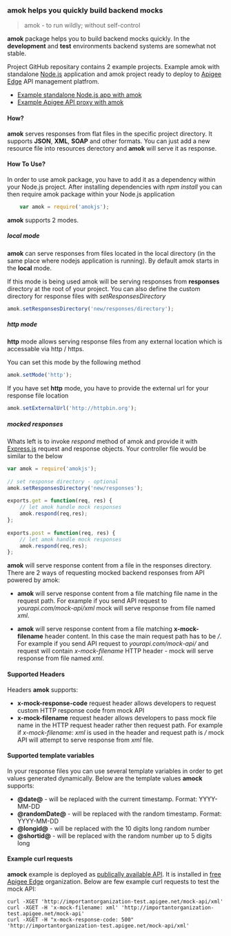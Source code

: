 ### amok helps you quickly build backend mocks

> amok - to run wildly; without self-control

**amok** package helps you to build backend mocks quickly. In the **development** and **test** environments backend systems are somewhat not stable.

Project GitHub repositary contains 2 example projects. Example amok with standalone [Node.js](https://nodejs.org/) application and amok project ready to deploy to [Apigee Edge](http://apigee.com/docs/api-services/content/what-apigee-edge) API management platfrom.

* [Example standalone Node.js app with amok](examples/standalone-amok)
* [Example Apigee API proxy with amok](examples/apigee-amok)


#### How?

**amok** serves responses from flat files in the specific project directory. It supports **JSON**, **XML**, **SOAP** and other formats. You can just add a new resource file into resources derectory and **amok** will serve it as response.


#### How To Use?

In order to use amok package, you have to add it as a dependency within your Node.js project. After installing dependencies with *npm install* you can then require amok package within your Node.js application

```javascript
	var amok = require('amokjs'); 
```

**amok** supports 2 modes.

##### local mode
**amok** can serve responses from files located in the local directory (in the same place where nodejs application is running). By default amok starts in the **local** mode.

If this mode is being used amok will be serving responses from **responses** directory at the root of your project. You can also define the custom directory for response files with *setResponsesDirectory*

```javascript
amok.setResponsesDirectory('new/responses/directory');
```

##### http mode

**http** mode allows serving response files from any external location which is accessable via http / https.

You can set this mode by the following method

```javascript
amok.setMode('http');
```

If you have set **http** mode, you have to provide the external url for your response file location

```javascript
amok.setExternalUrl('http://httpbin.org');
```

##### mocked responses

Whats left is to invoke *respond* method of amok and provide it with [Express.js](http://expressjs.com/) request and response objects. Your controller file would be similar to the below

```javascript
var amok = require('amokjs');
	
// set response directory - optional
amok.setResponsesDirectory('new/responses');
	
exports.get = function(req, res) {
	// let amok handle mock responses
	amok.respond(req,res);
};
	
exports.post = function(req, res) {
	// let amok handle mock responses
	amok.respond(req,res);
};
```

**amok** will serve response content from a file in the responses directory. There are 2 ways of requesting mocked backend responses from API powered by amok:

* **amok** will serve response content from a file matching file name in the request path. For example if you send API request to *yourapi.com/mock-api/xml* mock will serve response from file named *xml*.

* **amok** will serve response content from a file matching **x-mock-filename** header content. In this case the main request path has to be */*. For example if you send API request to *yourapi.com/mock-api/* and request will contain *x-mock-filename* HTTP header - mock will serve response from file named *xml*.

#### Supported Headers

Headers **amok** supports:

* **x-mock-response-code** request header allows developers to request custom HTTP response code from mock API
* **x-mock-filename** request header allows developers to pass mock file name in the HTTP request header rather then request path. For example if *x-mock-filename: xml* is used in the header and request path is */* mock API will attempt to serve response from *xml* file.

#### Supported template variables

In your response files you can use several template variables in order to get values generated dynamically. Below are the template values **amock** supports:

* **@date@** - will be replaced with the current timestamp. Format: YYYY-MM-DD
* **@randomDate@** - will be replaced with the random timestamp. Format: YYYY-MM-DD
* **@longid@** - will be replaced with the 10 digits long random number
* **@shortid@** - will be replaced with the random number up to 5 digits long

#### Example curl requests

**amock** example is deployed as [publically available API](http://importantorganization-test.apigee.net/mock-api/about). It is installed in [free Apigee Edge](https://accounts.apigee.com/accounts/sign_up) organization. Below are few example curl requests to test the mock API:

	curl -XGET 'http://importantorganization-test.apigee.net/mock-api/xml'
	curl -XGET -H 'x-mock-filename: xml' 'http://importantorganization-test.apigee.net/mock-api'
	curl -XGET -H "x-mock-response-code: 500" 'http://importantorganization-test.apigee.net/mock-api/xml'
